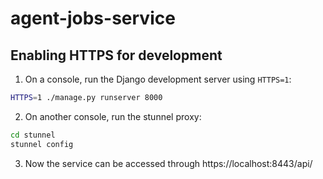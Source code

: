 # agent-jobs-service

## Enabling HTTPS for development

1. On a console, run the Django development server using `HTTPS=1`:
```bash
HTTPS=1 ./manage.py runserver 8000
```

2. On another console, run the stunnel proxy:
```bash
cd stunnel
stunnel config
```

3. Now the service can be accessed through https://localhost:8443/api/
